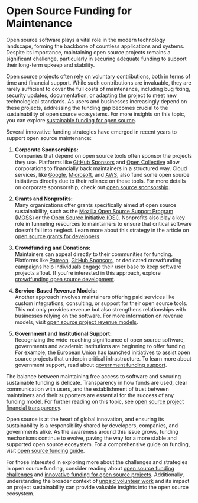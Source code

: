# Open Source Funding for Maintenance

Open source software plays a vital role in the modern technology landscape, forming the backbone of countless applications and systems. Despite its importance, maintaining open source projects remains a significant challenge, particularly in securing adequate funding to support their long-term upkeep and stability.

Open source projects often rely on voluntary contributions, both in terms of time and financial support. While such contributions are invaluable, they are rarely sufficient to cover the full costs of maintenance, including bug fixing, security updates, documentation, or adapting the project to meet new technological standards. As users and businesses increasingly depend on these projects, addressing the funding gap becomes crucial to the sustainability of open source ecosystems. For more insights on this topic, you can explore [sustainable funding for open source](https://www.license-token.com/wiki/sustainable-funding-for-open-source).

Several innovative funding strategies have emerged in recent years to support open source maintenance:

1. **Corporate Sponsorships:**  
   Companies that depend on open source tools often sponsor the projects they use. Platforms like [GitHub Sponsors](https://github.com/sponsors) and [Open Collective](https://opencollective.com/) allow corporations to financially back maintainers in a structured way. Cloud services, like [Google](https://opensource.google/), [Microsoft](https://opensource.microsoft.com/), and [AWS](https://aws.amazon.com/opensource/), also fund some open source initiatives directly due to their reliance on these tools. For more details on corporate sponsorship, check out [open source sponsorship](https://www.license-token.com/wiki/open-source-sponsorship).

2. **Grants and Nonprofits:**  
   Many organizations offer grants specifically aimed at open source sustainability, such as the [Mozilla Open Source Support Program (MOSS)](https://www.mozilla.org/en-US/moss/) or the [Open Source Initiative (OSI)](https://opensource.org/). Nonprofits also play a key role in funneling resources to maintainers to ensure that critical software doesn’t fall into neglect. Learn more about this strategy in the article on [open source grants for developers](https://www.license-token.com/wiki/open-source-grants-for-developers).

3. **Crowdfunding and Donations:**  
   Maintainers can appeal directly to their communities for funding. Platforms like [Patreon](https://www.patreon.com/), [GitHub Sponsors](https://github.com/sponsors), or dedicated crowdfunding campaigns help individuals engage their user base to keep software projects afloat. If you're interested in this approach, explore [crowdfunding open source development](https://www.license-token.com/wiki/crowdfunding-open-source-development).

4. **Service-Based Revenue Models:**  
   Another approach involves maintainers offering paid services like custom integrations, consulting, or support for their open source tools. This not only provides revenue but also strengthens relationships with businesses relying on the software. For more information on revenue models, visit [open source project revenue models](https://www.license-token.com/wiki/open-source-project-revenue-models).

5. **Government and Institutional Support:**  
   Recognizing the wide-reaching significance of open source software, governments and academic institutions are beginning to offer funding. For example, the [European Union](https://europa.eu/) has launched initiatives to assist open source projects that underpin critical infrastructure. To learn more about government support, read about [government funding support](https://www.license-token.com/wiki/government-funding-support).

The balance between maintaining free access to software and securing sustainable funding is delicate. Transparency in how funds are used, clear communication with users, and the establishment of trust between maintainers and their supporters are essential for the success of any funding model. For further reading on this topic, see [open source project financial transparency](https://www.license-token.com/wiki/open-source-project-financial-transparency).

Open source is at the heart of global innovation, and ensuring its sustainability is a responsibility shared by developers, companies, and governments alike. As the awareness around this issue grows, funding mechanisms continue to evolve, paving the way for a more stable and supported open source ecosystem. For a comprehensive guide on funding, visit [open source funding guide](https://www.license-token.com/wiki/open-source-funding-guide).

For those interested in exploring more about the challenges and strategies in open source funding, consider reading about [open source funding challenges](https://www.license-token.com/wiki/open-source-funding-challenges) and [innovative funding for open source projects](https://www.license-token.com/wiki/innovative-funding-for-open-source-projects). Additionally, understanding the broader context of [unpaid volunteer work](https://www.license-token.com/wiki/unpaid-volunteer-work) and its impact on project sustainability can provide valuable insights into the open source ecosystem.